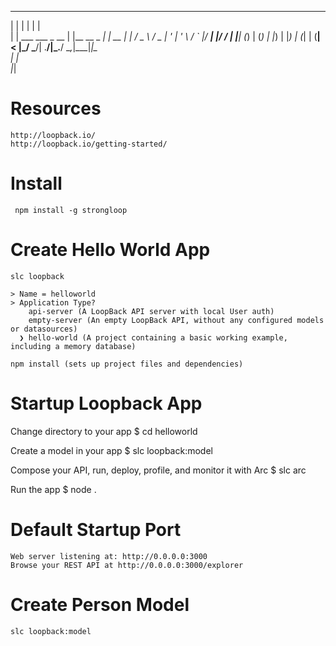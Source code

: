 

  _                       _                _    
 | |                     | |              | |   
 | |     ___   ___  _ __ | |__   __ _  ___| | __
 | |    / _ \ / _ \| '_ \| '_ \ / _` |/ __| |/ /
 | |___| (_) | (_) | |_) | |_) | (_| | (__|   < 
 |______\___/ \___/| .__/|_.__/ \__,_|\___|_|\_\
                   | |                          
                   |_|          
           

# Resources

	http://loopback.io/
	http://loopback.io/getting-started/

# Install

	 npm install -g strongloop
	 
# Create Hello World App

	slc loopback
	
	> Name = helloworld
	> Application Type?
	    api-server (A LoopBack API server with local User auth) 
  	    empty-server (An empty LoopBack API, without any configured models or datasources) 
	  ❯ hello-world (A project containing a basic working example, including a memory database) 
	
	npm install (sets up project files and dependencies)
	
# Startup Loopback App

 Change directory to your app
    $ cd helloworld

  Create a model in your app
    $ slc loopback:model

  Compose your API, run, deploy, profile, and monitor it with Arc
    $ slc arc

  Run the app
    $ node .

# Default Startup Port

	Web server listening at: http://0.0.0.0:3000
	Browse your REST API at http://0.0.0.0:3000/explorer

# Create Person Model

	slc loopback:model
	
	



	
